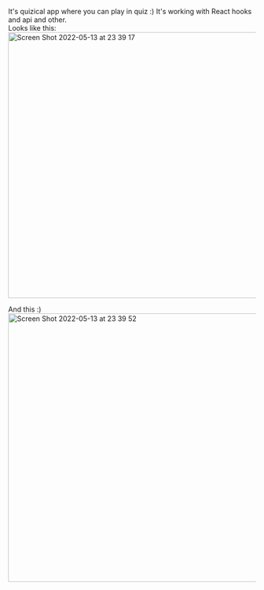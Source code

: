 It's quizical app where you can play in quiz :)  It's working with React hooks and api and other.  
Looks like this: <img width="541" alt="Screen Shot 2022-05-13 at 23 39 17" src="https://user-images.githubusercontent.com/86124664/168386429-4e5b45b5-917d-4155-b325-a40f1800e093.png">  
  
And this :)
<img width="546" alt="Screen Shot 2022-05-13 at 23 39 52" src="https://user-images.githubusercontent.com/86124664/168386491-01d91da9-635f-4dcf-96d6-4dfc9c20dbdf.png">
